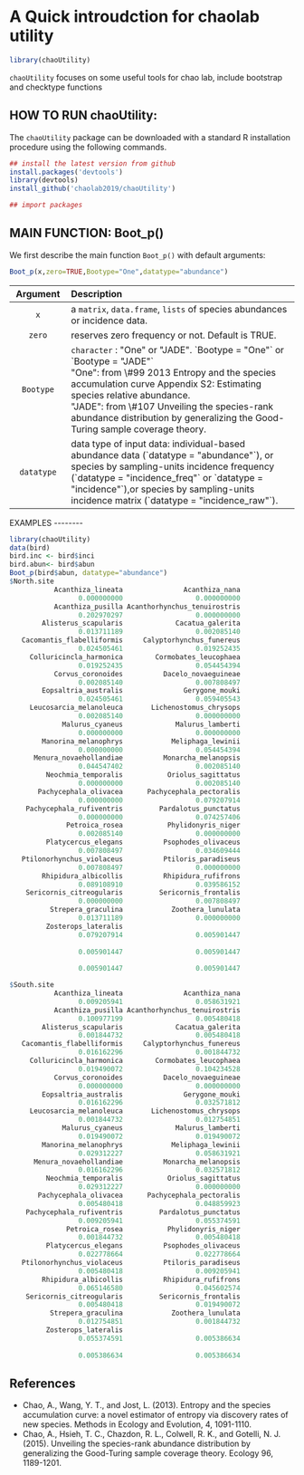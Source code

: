 A Quick introudction for chaolab utility
================

<!-- README.md is generated from README.Rmd. Please edit that file -->
``` r
library(chaoUtility)
```

`chaoUtility` focuses on some useful tools for chao lab, include bootstrap and checktype functions

HOW TO RUN chaoUtility:
-----------------------

The `chaoUtility` package can be downloaded with a standard R installation procedure using the following commands.

``` r
## install the latest version from github
install.packages('devtools')
library(devtools)
install_github('chaolab2019/chaoUtility')

## import packages
```

MAIN FUNCTION: Boot\_p()
------------------------

We first describe the main function `Boot_p()` with default arguments:

``` r
Boot_p(x,zero=TRUE,Bootype="One",datatype="abundance")
```

<table style="width:100%;">
<colgroup>
<col width="20%">
<col width="80%">
</colgroup>
<thead>
<tr class="header">
<th align="center">
Argument
</th>
<th align="left">
Description
</th>
</tr>
</thead>
<tbody>
<tr class="odd">
<td align="center">
<code>x</code>
</td>
<td align="left">
a <code>matrix</code>, <code>data.frame</code>, <code>lists</code> of species abundances or incidence data.
</td>
</tr>
<tr class="even">
<td align="center">
<code>zero</code>
</td>
<td align="left">
reserves zero frequency or not. Default is TRUE.
</td>
</tr>
<tr class="odd">
<td align="center">
<code>Bootype</code>
</td>
<td align="left">
<code>character</code> : "One" or "JADE". `Bootype = "One"` or `Bootype = "JADE"` <br> "One": from \#99 2013 Entropy and the species accumulation curve Appendix S2: Estimating species relative abundance. <br>"JADE": from \#107 Unveiling the species-rank abundance distribution by generalizing the Good-Turing sample coverage theory.
</td>
<tr class="even">
<td align="center">
<code>datatype</code>
</td>
<td align="left">
data type of input data: individual-based abundance data (`datatype = "abundance"`), or species by sampling-units incidence frequency (`datatype = "incidence_freq"` or `datatype = "incidence"`),or species by sampling-units incidence matrix (`datatype = "incidence_raw"`).
</td>
</tbody>
</table>
EXAMPLES
--------

``` r
library(chaoUtility)
data(bird)
bird.inc <- bird$inci
bird.abun<- bird$abun
Boot_p(bird$abun, datatype="abundance")
$North.site
           Acanthiza_lineata               Acanthiza_nana 
                 0.000000000                  0.000000000 
           Acanthiza_pusilla Acanthorhynchus_tenuirostris 
                 0.202970297                  0.000000000 
        Alisterus_scapularis             Cacatua_galerita 
                 0.013711189                  0.002085140 
   Cacomantis_flabelliformis     Calyptorhynchus_funereus 
                 0.024505461                  0.019252435 
     Colluricincla_harmonica        Cormobates_leucophaea 
                 0.019252435                  0.054454394 
           Corvus_coronoides          Dacelo_novaeguineae 
                 0.002085140                  0.007808497 
        Eopsaltria_australis               Gerygone_mouki 
                 0.024505461                  0.059405543 
     Leucosarcia_melanoleuca       Lichenostomus_chrysops 
                 0.002085140                  0.000000000 
             Malurus_cyaneus             Malurus_lamberti 
                 0.000000000                  0.000000000 
        Manorina_melanophrys            Meliphaga_lewinii 
                 0.000000000                  0.054454394 
      Menura_novaehollandiae          Monarcha_melanopsis 
                 0.044547402                  0.002085140 
         Neochmia_temporalis           Oriolus_sagittatus 
                 0.000000000                  0.002085140 
       Pachycephala_olivacea      Pachycephala_pectoralis 
                 0.000000000                  0.079207914 
    Pachycephala_rufiventris         Pardalotus_punctatus 
                 0.000000000                  0.074257406 
              Petroica_rosea           Phylidonyris_niger 
                 0.002085140                  0.000000000 
         Platycercus_elegans          Psophodes_olivaceus 
                 0.007808497                  0.034609444 
   Ptilonorhynchus_violaceus          Ptiloris_paradiseus 
                 0.007808497                  0.000000000 
        Rhipidura_albicollis          Rhipidura_rufifrons 
                 0.089108910                  0.039586152 
    Sericornis_citreogularis         Sericornis_frontalis 
                 0.000000000                  0.007808497 
          Strepera_graculina            Zoothera_lunulata 
                 0.013711189                  0.000000000 
         Zosterops_lateralis                              
                 0.079207914                  0.005901447 
                                                          
                 0.005901447                  0.005901447 
                                                          
                 0.005901447                  0.005901447 

$South.site
           Acanthiza_lineata               Acanthiza_nana 
                 0.009205941                  0.058631921 
           Acanthiza_pusilla Acanthorhynchus_tenuirostris 
                 0.100977199                  0.005480418 
        Alisterus_scapularis             Cacatua_galerita 
                 0.001844732                  0.005480418 
   Cacomantis_flabelliformis     Calyptorhynchus_funereus 
                 0.016162296                  0.001844732 
     Colluricincla_harmonica        Cormobates_leucophaea 
                 0.019490072                  0.104234528 
           Corvus_coronoides          Dacelo_novaeguineae 
                 0.000000000                  0.000000000 
        Eopsaltria_australis               Gerygone_mouki 
                 0.016162296                  0.032571812 
     Leucosarcia_melanoleuca       Lichenostomus_chrysops 
                 0.001844732                  0.012754851 
             Malurus_cyaneus             Malurus_lamberti 
                 0.019490072                  0.019490072 
        Manorina_melanophrys            Meliphaga_lewinii 
                 0.029312227                  0.058631921 
      Menura_novaehollandiae          Monarcha_melanopsis 
                 0.016162296                  0.032571812 
         Neochmia_temporalis           Oriolus_sagittatus 
                 0.029312227                  0.000000000 
       Pachycephala_olivacea      Pachycephala_pectoralis 
                 0.005480418                  0.048859923 
    Pachycephala_rufiventris         Pardalotus_punctatus 
                 0.009205941                  0.055374591 
              Petroica_rosea           Phylidonyris_niger 
                 0.001844732                  0.005480418 
         Platycercus_elegans          Psophodes_olivaceus 
                 0.022778664                  0.022778664 
   Ptilonorhynchus_violaceus          Ptiloris_paradiseus 
                 0.005480418                  0.009205941 
        Rhipidura_albicollis          Rhipidura_rufifrons 
                 0.065146580                  0.045602574 
    Sericornis_citreogularis         Sericornis_frontalis 
                 0.005480418                  0.019490072 
          Strepera_graculina            Zoothera_lunulata 
                 0.012754851                  0.001844732 
         Zosterops_lateralis                              
                 0.055374591                  0.005386634 
                                                          
                 0.005386634                  0.005386634 
```

References
----------

-   Chao, A., Wang, Y. T., and Jost, L. (2013). Entropy and the species accumulation curve: a novel estimator of entropy via discovery rates of new species. Methods in Ecology and Evolution, 4, 1091-1110.
-   Chao, A., Hsieh, T. C., Chazdon, R. L., Colwell, R. K., and Gotelli, N. J. (2015). Unveiling the species-rank abundance distribution by generalizing the Good-Turing sample coverage theory. Ecology 96, 1189-1201.
